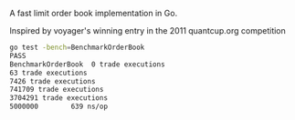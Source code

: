 A fast limit order book implementation in Go.

Inspired by voyager's winning entry in the 2011 quantcup.org competition

```Bash
go test -bench=BenchmarkOrderBook
PASS
BenchmarkOrderBook	0 trade executions
63 trade executions
7426 trade executions
741709 trade executions
3704291 trade executions
5000000	       639 ns/op
```


